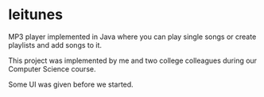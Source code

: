 leitunes
========

MP3 player implemented in Java where you can play single songs or create playlists and add songs to it.

This project was implemented by me and two college colleagues during our Computer Science course.

Some UI was given before we started.
